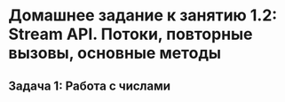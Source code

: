  # Домашнее задание к занятию 1.2: Stream API. Потоки, повторные вызовы, основные методы
  ## Задача 1: Работа с числами